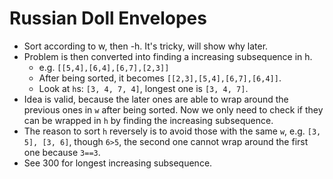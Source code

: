 # Russian Doll Envelopes

* Sort according to w, then -h. It's tricky, will show why later.
* Problem is then converted into finding a increasing subsequence in h.
  * e.g. `[[5,4],[6,4],[6,7],[2,3]]`
  * After being sorted, it becomes `[[2,3],[5,4],[6,7],[6,4]]`.
  * Look at `h`s: `[3, 4, 7, 4]`, longest one is `[3, 4, 7]`.
* Idea is valid, because the later ones are able to wrap around
  the previous ones in `w` after being sorted. Now we only need
  to check if they can be wrapped in `h` by finding the increasing
  subsequence.
* The reason to sort `h` reversely is to avoid those with the same `w`,
  e.g. `[3, 5], [3, 6]`, though `6>5`, the second one cannot wrap around
  the first one because `3==3`.
* See 300 for longest increasing subsequence.

